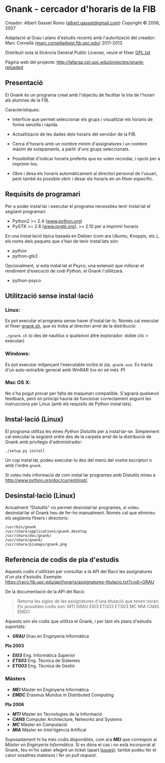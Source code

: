 Gnank - cercador d'horaris de la FIB
====================================

Creador: Albert Gasset Romo (albert.gasset@gmail.com)
Copyright © 2006, 2007

Adaptació al Grau i plans d'estudis recents amb l'autorització del creador:
Marc Cornellà (marc.cornella@est.fib.upc.edu) 2011-2013

Distribuït sota la llicència General Public License, veure el fitxer [GPL.txt](blob/master/GPL.txt)

Pàgina web del projecte: http://lafarga.cpl.upc.edu/projectes/gnank-reloaded


Presentació
-----------

El Gnank és un programa creat amb l'objectiu de facilitar la tria de l'horari
als alumnes de la FIB.

Característiques:

 * Interfície que permet seleccionar els grups i visualitzar els horaris de
   forma senzilla i ràpida.

 * Actualització de les dades dels horaris del servidor de la FIB.

 * Cerca d'horaris amb un nombre mínim d'assignatures i un nombre màxim de
   solapaments, a partir d'uns grups seleccionats.

 * Possibilitat d'indicar horaris preferits que es volen recordar, i opció
   per a imprimir-los.

 * Obre i desa els horaris automàticament al directori personal de l'usuari,
   però també és possible obrir i desar els horaris en un fitxer específic.


Requisits de programari
-----------------------

Per a poder instal·lar i executar el programa necessiteu tenir instal·lat el
següent programari:

 * Python2 >= 2.4 (www.python.org)
 * PyGTK >= 2.8 (www.pygtk.org), >= 2.10 per a imprimir horaris

En una instal·lació típica basada en Debian (com ara Ubuntu, Knoppix, etc.),
els noms dels paquets que s'han de tenir instal·lats són:

 * python
 * python-gtk2

Opcionalment, si està instal·lat el Psyco, una extensió que millorar el rendiment
d'execució de codi Python, el Gnank l'utilitzarà.

 * python-psyco


Utilització sense instal·lació
------------------------------

### Linux:

Es pot executar el programa sense haver d'instal·lar-lo. Només cal executar el
fitxer [gnank.sh](blob/master/gnank.sh), que es troba al directori arrel de la distribució:

`./gnank.sh` (o des de nautilus o qualsevol altre explorador: doble clic > executar)


### Windows:

Es pot executar mitjançant l'executable inclòs al zip, `gnank.exe`. Es tracta
d'un auto-extraïble generat amb WinRAR (no en sé més :P)


### Mac OS X:

No s'ha pogut provar per falta de maquinari compatible. S'agrairà qualsevol
feedback, però en principi hauria de funcionar correctament seguint les
instruccions per Linux (amb els requisits de Python instal·lats).


Instal·lació (Linux)
--------------------

El programa utilitza les eines _Python Distutils_ per a instal·lar-se. Simplement
cal executar la següent ordre des de la carpeta arrel de la distribució de Gnank
amb privilegis d'administrador:

`./setup.py install`

Un cop instal·lat, podeu executar-lo des del menú del vostre escriptori o amb
l'ordre `gnank`.

Si voleu més informació de com instal·lar programes amb Distutils mireu a
http://www.python.org/doc/current/inst/.


Desinstal·lació (Linux)
-----------------------

Actualment "Distutils" no permet desinstal·lar programes, si voleu desinstal·lar
el Gnank heu de fer-ho manualment. Només cal que elimineu els següents fitxers
i directoris:

```
/usr/bin/gnank
/usr/share/applications/gnank.desktop
/usr/share/doc/gnank/
/usr/share/gnank/
/usr/share/pixmaps/gnank.png
```


Referència de codis de pla d'estudis
------------------------------------

Aquests codis s'utilitzen per consultar a la API del Racó les assignatures d'un
pla d'estudis. Exemple: https://raco.fib.upc.edu/api/horaris/assignatures-titulacio.txt?codi=GRAU

De la documentació de la API del Racó:

> Retorna les sigles de les assignatures d'una titulació que tenen horari. Els
> possibles codis son: MTI GRAU EI03 ETG03 ETS03 MC MIA CANS EMDC

Aquests són els codis que utilitza el Gnank, i per tant els plans d'estudis suportats:

- **_GRAU_**
  Grau en Enginyeria Informàtica

**Pla 2003**

- **_EI03_**
  Eng. Informàtica Superior
- **_ETS03_**
  Eng. Tècnica de Sistemes
- **_ETG03_**
  Eng. Tècnica de Gestió

### Màsters

- **_MEI_**
  Màster en Enginyeria Informàtica
- **_EMDC_**
  Erasmus Mundus in Distributed Computing

**Pla 2006**

- **_MTI_**
  Màster en Tecnologies de la Informació
- **_CANS_**
  Computer Architecture, Networks and Systems
- **_MC_**
  Màster en Computació
- **_MIA_**
  Màster en Intel·ligència Artifical

Suposadament hi ha més codis disponibles, com ara **MEI** que correspon al _Màster
en Enginyeria Informàtica_. Si es dóna el cas i no està incorporat al Gnank,
feu-m'ho saber afegint un ticket (apart [Issues](issues)); també podeu fer el canvi vosaltres
mateixos i fer un _pull request_.
